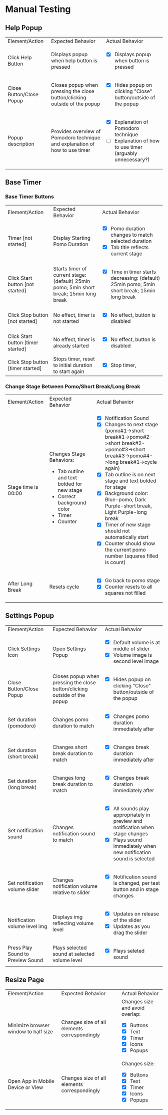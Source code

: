 # Manual Testing

## Help Popup
<table>
 <tr>
   <td>Element/Action</td>
   <td>Expected Behavior</td>
   <td>Actual Behavior</td>
  </tr>
  <tr>
   <td>Click Help Button</td>
   <td>Displays popup when help button is pressed</td>
   <td>
  
   - [x] Displays popup when button is pressed</td>
  
  </tr>
  <tr>
   <td>Close Button/Close Popup</td>
   <td>Closes popup when pressing the close button/clicking outside of the popup</td>
   <td>
  
   - [x] Hides popup on clicking "Close" button/outside of the popup</td>
  
  </tr>
  <tr>
   <td>Popup description</td>
   <td>Provides overview of Pomodoro technique and explanation of how to use timer</td>
   <td>
    
   - [x] Explanation of Pomodoro technique
   - [ ] Explanation of how to use timer (arguably unnecessary?)
   
   </td>
  </tr>
</table>

## Base Timer
### Base Timer Buttons
<table>
  <tr>
   <td>Element/Action</td>
   <td>Expected Behavior</td>
   <td>Actual Behavior</td>
  </tr>
  <tr>
   <td>Timer [not started]</td>
   <td>Display Starting Pomo Duration</td>
   <td> 
    
   - [x] Pomo duration changes to match selected duration
   - [x] Tab title reflects current stage
   
  </td>
  </tr>
  <tr>
   <td>Click Start button [not started]</td>
   <td>Starts timer of current stage: (default) 25min pomo; 5min short break; 15min long break</td>
   <td>
    
   - [x] Time in timer starts decreasing: (default) 25min pomo; 5min short break; 15min long break
   
   </td>
  </tr>
  <tr>
   <td>Click Stop button [not started]</td>
   <td>No effect, timer is not started</td>
   <td>
   
   - [x] No effect, button is disabled</td>
  
  </tr>
  <tr>
   <td>Click Start button [timer started]</td>
   <td>No effect, timer is already started</td>
   <td>
   
   - [x] No effect, button is disabled</td>
  
  </tr>
  <tr>
   <td>Click Stop button [timer started]</td>
   <td>Stops timer, reset to initial duration to start again</td>
   <td>
   
   - [x] Stop timer, </td>
  
  </tr>
</table>

### Change Stage Between Pomo/Short Break/Long Break
<table>
 <tr>
   <td>Element/Action</td>
   <td>Expected Behavior</td>
   <td>Actual Behavior</td>
  </tr>
  <tr>
   <td>Stage time is 00:00</td>
   <td>Changes Stage Behaviors:
   
   - Tab outline and text bolded for new stage
   - Correct background color
   - Timer
   - Counter
  
  </td>
   <td>
    
   - [x] Notification Sound
   - [x] Changes to next stage (pomo#1->short break#1->pomo#2->short break#2->pomo#3->short break#3->pomo#4->long break#1->cycle again)
   - [x] Tab outline is on next stage and text bolded for stage
   - [x] Background color: Blue-pomo, Dark Purple-short break, Light Purple-long break
   - [x] Timer of new stage should not automatically start
   - [x] Counter should show the current pomo number (squares filled is count)
   
   </td>
   
  </tr>
  <tr>
   <td>After Long Break</td>
   <td>
   Resets cycle
   </td>
   <td>
    
   - [x] Go back to pomo stage
   - [x] Counter resets to all squares not filled
   
   </td>
  </tr>
</table>


## Settings Popup
<table>
  <tr>
   <td>Element/Action</td>
   <td>Expected Behavior</td>
   <td>Actual Behavior</td>
  </tr>
  <tr>
   <td>Click Settings Icon</td>
   <td>Open Settings Popup</td>
   <td>
   
   - [x] Default volume is at middle of slider
   - [x] Volume image is second level image
   
   </td>
  </tr>
  <tr>
   <td>Close Button/Close Popup</td>
   <td>Closes popup when pressing the close button/clicking outside of the popup</td>
   <td>
   
   - [x] Hides popup on clicking "Close" button/outside of the popup</td>
  
  </tr>
  <tr>
   <td>Set duration (pomodoro)</td>
   <td>Changes pomo duration to match</td>
   <td>
   
   - [x] Changes pomo duration immediately after</td>
  
  </tr>
  <tr>
   <td>Set duration (short break)</td>
   <td>Changes short break duration to match</td>
   <td>
   
   - [x] Changes break duration immediately after</td>
  
  </tr>
  <tr>
   <td>Set duration (long break)</td>
   <td>Changes long break duration to match</td>
   <td>
   
   - [x] Changes break duration immediately after</td>
  
  </tr>
  <tr>
   <td>Set notification sound</td>
   <td>Changes notification sound to match</td>
   <td>
   
   - [x] All sounds play appropriately in preview and notification when stage changes
   - [x] Plays sound immediately when new notification sound is selected</td>
  
  </tr>
  <tr>
   <td>Set notification volume slider</td>
   <td>Changes notification volume relative to slider</td>
   <td>
   
   - [x] Notification sound is changed, per test button and in stage changes
   
   </td>
  </tr>
  <tr>
   <td>Notification volume level img</td>
   <td>Displays img reflecting volume level</td>
   <td>
   
   - [x] Updates on release of the slider
   - [x] Updates as you drag the slider
   
   </td>
  </tr>
  <tr>
   <td>Press Play Sound to Preview Sound</td>
   <td>Plays selected sound at selected volume level</td>
   <td>
   
   - [x] Plays seleted sound
   
   </td>
  </table>


  ## Resize Page
<table>
  <tr>
   <td>Element/Action</td>
   <td>Expected Behavior</td>
   <td>Actual Behavior</td>
  </tr>
  <tr>
   <td>Minimize browser window to half size</td>
   <td>Changes size of all elements correspondingly</td>
   <td>Changes size and avoid overlap:
   
   - [x] Buttons
   - [x] Text
   - [x] Timer
   - [x] Icons
   - [x] Popups
  
  </td>
  </tr>
  <tr>
   <td>Open App in Mobile Device or View</td>
   <td>Changes size of all elements correspondingly</td>
   <td>Changes size:
   
   - [x] Buttons
   - [x] Text
   - [x] Timer
   - [x] Icons
   - [x] Popups
  
  </td>
  </tr>
  </table>
